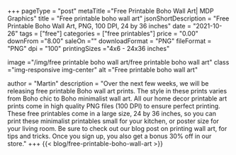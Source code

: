 +++
pageType = "post"
metaTitle ="Free Printable Boho Wall Art| MDP Graphics"
title = "Free printable boho wall art"
jsonShortDescription = "Free Printable Boho Wall Art, PNG, 100 DPI, 24 by 36 inches"
date = "2021-10-26"
tags = ["free"]
categories = ["free printables"]
price = "0.00"
downFrom ="8.00"
saleOn =""
downloadFormat = "PNG"
fileFormat = "PNG"
dpi = "100"
printingSizes ="4x6 - 24x36 inches"

image ="/img/free printable boho wall art/free printable boho wall art"
class ="img-responsive img-center"
alt ="Free printable boho wall art"

author = "Martin"
description = "Over the next few weeks, we will be releasing free printable Boho wall art prints. The style in these prints varies from Boho chic to Boho minimalist wall art.  All our home decor printable art prints come in high quality PNG files (100 DPI) to ensure perfect printing. These free printables come in a large size, 24 by 36 inches, so you can print these minimalist printables small for your kitchen, or poster size for your living room. Be sure to check out our blog post on printing wall art, for tips and tricks. Once you sign up, you also get a bonus 30% off in our store."
+++
{{< blog/free-printable-boho-wall-art >}}